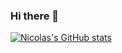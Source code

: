 ### Hi there 👋


[![Nicolas's GitHub stats](https://github-readme-stats.vercel.app/api?username=unmecaniko)](https://github.com/anuraghazra/github-readme-stats)


<!--
**UnMecaNiko/unmecaniko** is a ✨ _special_ ✨ repository because its `README.md` (this file) appears on your GitHub profile.

Here are some ideas to get you started:

- 🔭 I’m currently working on ...
- 🌱 I’m currently learning ...
- 👯 I’m looking to collaborate on ...
- 🤔 I’m looking for help with ...
- 💬 Ask me about ...
- 📫 How to reach me: ...
- 😄 Pronouns: ...
- ⚡ Fun fact: ...
-->
